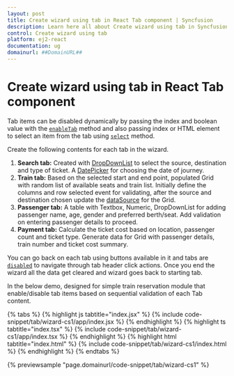 ```yaml
---
layout: post
title: Create wizard using tab in React Tab component | Syncfusion
description: Learn here all about Create wizard using tab in Syncfusion React Tab component of Syncfusion Essential JS 2 and more.
control: Create wizard using tab 
platform: ej2-react
documentation: ug
domainurl: ##DomainURL##
---
```


# Create wizard using tab in React Tab component

Tab items can be disabled dynamically by passing the index and boolean value with the [`enableTab`](https://ej2.syncfusion.com/react/documentation/api/tab#enabletab) method and also passing index or HTML element to select an item from the tab using [`select`](https://ej2.syncfusion.com/react/documentation/api/tab#select) method.

Create the following contents for each tab in the wizard.
1. **Search tab:**
   Created with [DropDownList](../../../drop-down-list/data-binding) to select the source, destination and type of ticket. A [DatePicker](../../../datepicker/getting-started/) for choosing the date of journey.
2. **Train tab:**
   Based on the selected start and end point, populated Grid with random list of available seats and train list. Initially define the columns and row selected event for validating, after the source and destination chosen update the [dataSource](https://ej2.syncfusion.com/react/documentation/api/grid#datasource) for the Grid.
3. **Passenger tab:**
   A table with Textbox, Numeric, DropDownList for adding passenger name, age, gender and preferred berth/seat. Add validation on entering passenger details to proceed.
4. **Payment tab:**
   Calculate the ticket cost based on location, passenger count and ticket type. Generate data for Grid with passenger details, train number and ticket cost summary.

You can go back on each tab using buttons available in it and tabs are [`disabled`](https://ej2.syncfusion.com/react/documentation/api/tab/tabItem#disabled) to navigate through tab header click actions. Once you end the wizard all the data get cleared and wizard goes back to starting tab.

In the below demo, designed for simple train reservation module that enable/disable tab items based on sequential validation of each Tab content.

{% tabs %}
{% highlight js tabtitle="index.jsx" %}
{% include code-snippet/tab/wizard-cs1/app/index.jsx %}
{% endhighlight %}
{% highlight ts tabtitle="index.tsx" %}
{% include code-snippet/tab/wizard-cs1/app/index.tsx %}
{% endhighlight %}
{% highlight html tabtitle="index.html" %}
{% include code-snippet/tab/wizard-cs1/index.html %}
{% endhighlight %}
{% endtabs %}
        
{% previewsample "page.domainurl/code-snippet/tab/wizard-cs1" %}

